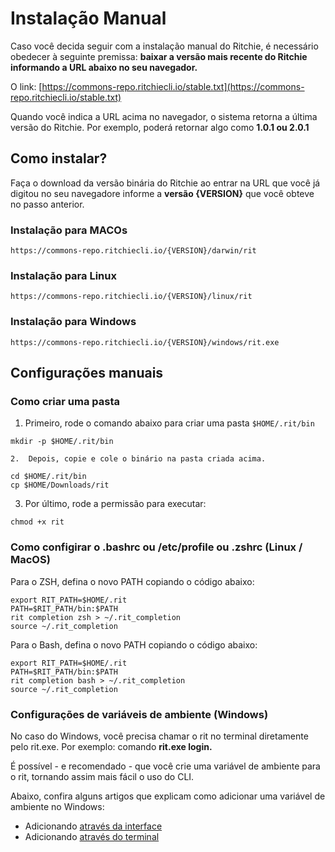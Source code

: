# Instalação Manual

Caso você decida seguir com a instalação manual do Ritchie, é necessário obedecer à seguinte premissa: **baixar a versão mais recente do Ritchie informando a URL abaixo no seu navegador.** 

O link: [https://commons-repo.ritchiecli.io/stable.txt](https://commons-repo.ritchiecli.io/stable.txt)​

Quando você indica a URL acima no navegador, o sistema retorna a última versão do Ritchie. Por exemplo, poderá retornar algo como **1.0.1 ou 2.0.1**

## Como instalar?

Faça o download da versão binária do Ritchie ao entrar na URL que você já digitou no seu navegadore informe a **versão {VERSION}** que você obteve no passo anterior.

### **Instalação para MACOs** <a id="installation-for-mac"></a>

```text
https://commons-repo.ritchiecli.io/{VERSION}/darwin/rit
```

### **Instalação para Linux** <a id="installation-for-linux"></a>

```text
https://commons-repo.ritchiecli.io/{VERSION}/linux/rit
```

### **Instalação para Windows**  <a id="installation-for-windows"></a>

```text
https://commons-repo.ritchiecli.io/{VERSION}/windows/rit.exe
```

## **Configurações manuais** <a id="manual-settings"></a>

### **Como criar uma pasta** <a id="folder-creation"></a>

1. Primeiro, rode o comando abaixo para criar uma pasta  `$HOME/.rit/bin`

```text
mkdir -p $HOME/.rit/bin
```

    2.  Depois, copie e cole o binário na pasta criada acima. 

```text
​cd $HOME/.rit/bin 
cp $HOME/Downloads/rit
```

   3. Por último, rode a permissão para executar:

```text
chmod +x rit
```

### **Como configirar o .bashrc ou /etc/profile ou .zshrc \(Linux / MacOS\)** <a id="configure-the-bashrc-ou-etc-profile-or-zshrc-linux-macos"></a>

Para o ZSH, defina o novo PATH copiando o código abaixo: 

```text
export RIT_PATH=$HOME/.rit
PATH=$RIT_PATH/bin:$PATH
rit completion zsh > ~/.rit_completion
source ~/.rit_completion
```

Para o Bash, defina o novo PATH copiando o código abaixo: 

```text
export RIT_PATH=$HOME/.rit
PATH=$RIT_PATH/bin:$PATH
rit completion bash > ~/.rit_completion
source ~/.rit_completion​
```

### Configurações de variáveis de ambiente \(Windows\) <a id="setting-environment-variables-windows"></a>

No caso do Windows, você precisa chamar o rit no terminal diretamente pelo rit.exe. Por exemplo: comando **rit.exe login.** 

É possível - e recomendado - que você crie uma variável de ambiente para o rit, tornando assim mais fácil o uso do CLI.

Abaixo, confira alguns artigos que explicam como adicionar uma variável de ambiente no Windows:

* Adicionando [através da interface](https://professor-falken.com/pt/windows/como-configurar-la-ruta-y-las-variables-de-entorno-en-windows-10/) 
* Adicionando [através do terminal](https://devcontent.com.br/artigos/windows/o-que-sao-como-alterar-criar-excluir-variaveis-de-ambiente)

